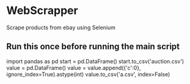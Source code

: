 # WebScrapper

Scrape products from ebay using Selenium


## Run this once before running the main script
import pandas as pd
start = pd.DataFrame()
start.to_csv('auction.csv')
value = pd.DataFrame()
value = value.append({'c':0}, ignore_index=True).astype(int)
value.to_csv('a.csv', index=False)

